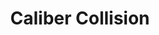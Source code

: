 ---
title: "Caliber Collision"
url: /austin/caliber-collision-south-interstate-35/
shop: car repair
---